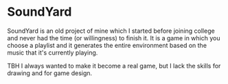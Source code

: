 # SoundYard

SoundYard is an old project of mine which I started before joining college and never had the time (or willingness) to finish it. It is a game in which you choose a playlist and it generates the entire environment based on the music that it's currently playing.

TBH I always wanted to make it become a real game, but I lack the skills for drawing and for game design.
